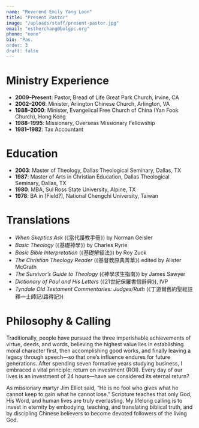 ```yaml
---
name: "Reverend Emily Yang Loon"
title: "Present Pastor"
image: "/uploads/staff/present-pastor.jpg"
email: "estherchang@bolgpc.org"
phone: "none"
bio: "Pas.
order: 3
draft: false
---
```


# Ministry Experience

* **2009–Present**: Pastor, Bread of Life Great Park Church, Irvine, CA
* **2002–2006**: Minister, Arlington Chinese Church, Arlington, VA
* **1988–2000**: Minister, Evangelical Free Church of China (Yan Fook Church), Hong Kong
* **1988–1995**: Missionary, Overseas Missionary Fellowship
* **1981–1982**: Tax Accountant

# Education

* **2003**: Master of Theology, Dallas Theological Seminary, Dallas, TX
* **1987**: Master of Arts in Christian Education, Dallas Theological Seminary, Dallas, TX
* **1980**: MBA, Sul Ross State University, Alpine, TX
* **1978**: BA in \[Field?], National Chengchi University, Taiwan

# Translations

* *When Skeptics Ask* (《當代護教手冊》) by Norman Geisler
* *Basic Theology* (《基礎神學》) by Charles Ryrie
* *Basic Bible Interpretation* (《基礎解經法》) by Roy Zuck
* *The Christian Theology Reader* (《基督教原典菁華》) edited by Alister McGrath
* *The Survivor’s Guide to Theology* (《神學求生指南》) by James Sawyer
* *Dictionary of Paul and His Letters* (《21世紀保羅書信辭典》), IVP
* *Tyndale Old Testament Commentaries: Judges/Ruth* (《丁道爾舊約聖經註釋—士師記/路得記》)

# Philosophy & Calling

Traditionally, people have pursued the three imperishable achievements of virtue, deeds, and words, believing the highest value lies in establishing moral character first, then accomplishing good works, and finally leaving a legacy through speech—so that one’s influence endures for future generations. After spending seven formative years studying business, I embraced a vital principle: return on investment (ROI). Every day of our lives is an investment of 24 hours—have we considered its eternal return?

As missionary martyr Jim Elliot said, “He is no fool who gives what he cannot keep to gain what he cannot lose.” Scripture teaches that only God, His Word, and human lives are truly everlasting. My lifelong calling is to invest in eternity by embodying, teaching, and translating biblical truth, and by discipling Chinese believers to become devoted followers of the living God.
